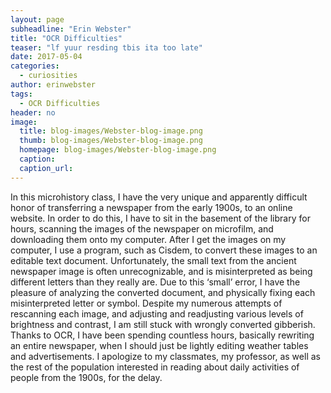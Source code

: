 ```yaml
---
layout: page
subheadline: "Erin Webster"
title: "OCR Difficulties"
teaser: "lf yuur resding tbis ita too late"
date: 2017-05-04
categories:
  - curiosities
author: erinwebster
tags:
  - OCR Difficulties
header: no
image:
  title: blog-images/Webster-blog-image.png
  thumb: blog-images/Webster-blog-image.png
  homepage: blog-images/Webster-blog-image.png
  caption:
  caption_url:
---
```

In this microhistory class, I have the very unique and apparently difficult honor of transferring a newspaper from the early 1900s, to an online website. In order to do this, I have to sit in the basement of the library for hours, scanning the images of the newspaper on microfilm, and downloading them onto my computer. After I get the images on my computer, I use a program, such as Cisdem, to convert these images to an editable text document. Unfortunately, the small text from the ancient newspaper image is often unrecognizable, and is misinterpreted as being different letters than they really are. Due to this ‘small’ error, I have the pleasure of analyzing the converted document, and physically fixing each misinterpreted letter or symbol. Despite my numerous attempts of rescanning each image, and adjusting and readjusting various levels of brightness and contrast, I am still stuck with wrongly converted gibberish. Thanks to OCR, I have been spending countless hours, basically rewriting an entire newspaper, when I should just be lightly editing weather tables and advertisements.  I apologize to my classmates, my professor, as well as the rest of the population interested in reading about daily activities of people from the 1900s, for the delay.
